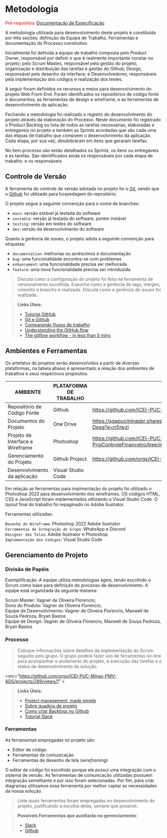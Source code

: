 
# Metodologia

<span style="color:red">Pré-requisitos: <a href="2-Especificação do Projeto.md"> Documentação de Especificação</a></span>

A metodologia utilizada para desenvolvimento deste projeto é constituída por três seções: definição da Equipe de Trabalho, Ferramentas e documentação do Processo construtivo.

Inicialmente foi definida a equipe de trabalho composta pelo Product Owner, responsável por definir o que é realmente importante constar no projeto; pelo Scrum Mastes, responsável pela gestão do projeto, organização e distribuição das tarefas e gestão do Github; Design, responsável pelo desenho da interface; e Desenvolvedores, responsáveis pela implementação dos códigos e realização dos testes.

A seguir foram definidos os recursos e meios para desenvolvimento do projeto Web Front-End. Foram identifcados os repositórios de código fonte e documentos, as ferramentas de design e wireframe, e as ferramentas de desenvolvimento da aplicação.

Fechando a metodologia foi realizado o registro do desenvolvimento do projeto através da elaboração do Processo. Neste documento foi registrado o Product Backlog ou lista de todos as tarefas necessárias, elaboradas e entregaveis no projeto e também as Sprints acordadas que são cada uma das etapas de trabalho que compoem o desenvolvimento da aplicação. Cada etapa, por sua vez, desdobraram em itens que geraram tarefas.

No item processo são então detalhados os Sprints, os itens ou entregáveis e as tarefas. São identificados ainda os responsáveis por cada etapa de trabalho. e os responsáveis

## Controle de Versão

A ferramenta de controle de versão adotada no projeto foi o
[Git](https://git-scm.com/), sendo que o [Github](https://github.com)
foi utilizado para hospedagem do repositório.

O projeto segue a seguinte convenção para o nome de branches:

- `main`: versão estável já testada do software
- `unstable`: versão já testada do software, porém instável
- `testing`: versão em testes do software
- `dev`: versão de desenvolvimento do software

Quanto à gerência de issues, o projeto adota a seguinte convenção para
etiquetas:

- `documentation`: melhorias ou acréscimos à documentação
- `bug`: uma funcionalidade encontra-se com problemas
- `enhancement`: uma funcionalidade precisa ser melhorada
- `feature`: uma nova funcionalidade precisa ser introduzida

>Discuta como a configuração do projeto foi feita na ferramenta de versionamento escolhida. Exponha como a gerência de tags, merges, commits e branchs é realizada. Discuta como a gerência de issues foi realizada.

> **Links Úteis**:
> - [Tutorial GitHub](https://guides.github.com/activities/hello-world/)
> - [Git e Github](https://www.youtube.com/playlist?list=PLHz_AreHm4dm7ZULPAmadvNhH6vk9oNZA)
>  - [Comparando fluxos de trabalho](https://www.atlassian.com/br/git/tutorials/comparing-workflows)
> - [Understanding the GitHub flow](https://guides.github.com/introduction/flow/)
> - [The gitflow workflow - in less than 5 mins](https://www.youtube.com/watch?v=1SXpE08hvGs)

## Ambientes e Ferramentas

Os artefatos do projetos serão desenvolvidos a partir de diversas plataformas, na tabela abaixo é apresentado a relação dos ambientes de trabalhos e seus respectivos propósitos.

|AMBIENTE| PLATAFORMA DE TRABALHO      |LINK DE ACESSO                 |
|--------------------|-----------------------------------------|----------------------------------------|
|Repositório de Código Fonte    | Github | https://github.com/ICEI-PUC-Minas-PMV-ADS/PMV-ADS-2023-1-E3-PROJ-INT-T8-Grupo3-ProjControleFinanceiro|
|Documentos do Projeto | One Drive  | https://sgapucminasbr.sharepoint.com/:f:/s/ControleFinanceiroPUC/EsBMymB3oApPvwetU8cUNiEBfKNO6tDvXJA8f14g0-Desg?e=n5Iwzl|
|Projeto de Interface e Wireframe | Photoshop | https://github.com/ICEI-PUC-Minas-PMV-ADS/PMV-ADS-2023-1-E3-PROJ-INT-T8-Grupo3-ProjControleFinanceiro/tree/main/docs/img|
|Gerenciamento do Projeto   | Github Project   | https://github.com/orgs/ICEI-PUC-Minas-PMV-ADS/projects/289|
|Desenvolvimento da aplicação   | Visual Studio Code  |  |

Em relação as ferramentas para implmentação do projeto foi utilizado o Photoshop 2022 para desenvolvimento dos wireframes. OS códigos HTML, CSS e JavaScript foram implementados utilizando o Visual Studio Code. O layout final do trabalho foi repaginado no Adobe Ilustrator.

Ferramentas utilizadas:

`Desenho do Wireframe`: Photoshop 2022 Adobe Ilustrator<br>
`Ferramentas de Integração do Grupo`:  WhatsApp e Discord <br>
`Designer das Telas`: Adobe Ilustrator e Photoshop <br>
`Implementação dos Códigos`:  Visual Studio Code

## Gerenciamento de Projeto

### Divisão de Papéis

Exemplificação: A equipe utiliza metodologias ágeis, tendo escolhido o Scrum como base para definição do processo de desenvolvimento. A equipe está organizada da seguinte maneira:

Scrum Master: Vagner de Oliveira Florencio; <br>
Dono do Produto: Vagner de Oliveira Florencio;<br>
Equipe de Desenvolvimento: Vagner de Oliveira Florencio, Maxwell de Souza Pedroza, Bryan Bastos<br>
Equipe de Design: Vagner de Oliveira Florencio, Maxwell de Souza Pedroza, Bryan Bastos<br>


### Processo

>Coloque  informações sobre detalhes da implementação do Scrum seguido pelo grupo. O grupo poderá fazer uso de ferramentas on-line para acompanhar o andamento do projeto, a execução das tarefas e o status de desenvolvimento da solução.
 
<src="https://github.com/orgs/ICEI-PUC-Minas-PMV-ADS/projects/289/views/1" > 

> **Links Úteis**:
> - [Project management, made simple](https://github.com/features/project-management/)
> - [Sobre quadros de projeto](https://docs.github.com/pt/github/managing-your-work-on-github/about-project-boards)
> - [Como criar Backlogs no Github](https://www.youtube.com/watch?v=RXEy6CFu9Hk)
> - [Tutorial Slack](https://slack.com/intl/en-br/)

### Ferramentas

As ferramentas empregadas no projeto são:

- Editor de código.
- Ferramentas de comunicação
- Ferramentas de desenho de tela (_wireframing_)

O editor de código foi escolhido porque ele possui uma integração com o
sistema de versão. As ferramentas de comunicação utilizadas possuem
integração semelhante e por isso foram selecionadas. Por fim, para criar
diagramas utilizamos essa ferramenta por melhor captar as
necessidades da nossa solução.

>Liste quais ferramentas foram empregadas no desenvolvimento do projeto, justificando a escolha delas, sempre que possível.
 
> **Possíveis Ferramentas que auxiliarão no gerenciamento**: 
> - [Slack](https://slack.com/)
> - [Github](https://github.com/)
